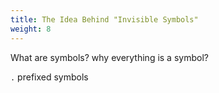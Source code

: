 ```yaml
---
title: The Idea Behind "Invisible Symbols"
weight: 8
---
```


What are symbols? why everything is a symbol?

`.` prefixed symbols